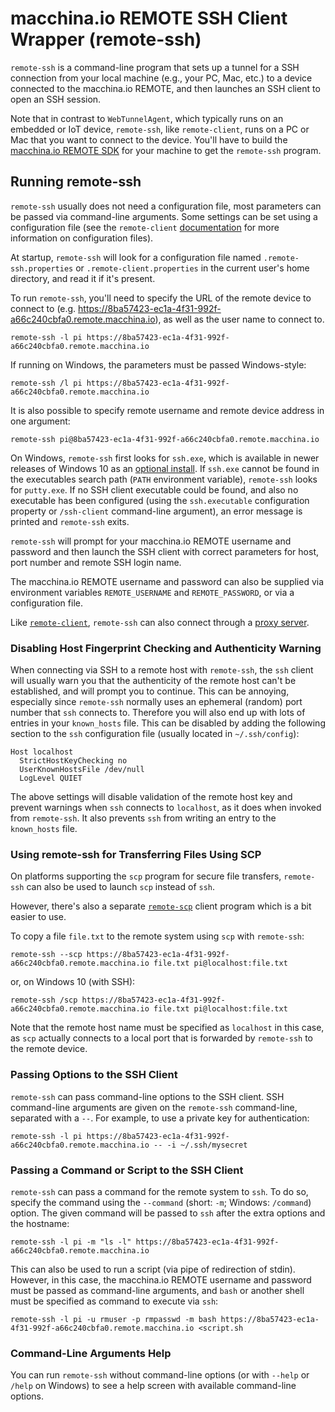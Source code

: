 # macchina.io REMOTE SSH Client Wrapper (remote-ssh)

`remote-ssh` is a command-line program that sets up a tunnel for a SSH connection from your
local machine (e.g., your PC, Mac, etc.) to a device connected to the macchina.io
REMOTE, and then launches an SSH client to open an SSH session.

Note that in contrast to `WebTunnelAgent`, which typically runs on an embedded or IoT
device, `remote-ssh`, like `remote-client`, runs on a PC or Mac that you want to connect to the
device. You'll have to build the [macchina.io REMOTE SDK](../../README.md)
for your machine to get the `remote-ssh` program.

## Running remote-ssh

`remote-ssh` usually does not need a configuration file, most parameters can be passed
via command-line arguments. Some settings can be set using a configuration file
(see the `remote-client` [documentation](../WebTunnelClient/README.md) for more
information on configuration files). 

At startup, `remote-ssh` will look for a configuration file named 
`.remote-ssh.properties` or `.remote-client.properties`
in the current user's home directory, and read it if it's present. 

To run `remote-ssh`, you'll need to specify the URL of the remote device to connect
to (e.g. https://8ba57423-ec1a-4f31-992f-a66c240cbfa0.remote.macchina.io), as well as the
user name to connect to.

```
remote-ssh -l pi https://8ba57423-ec1a-4f31-992f-a66c240cbfa0.remote.macchina.io
```

If running on Windows, the parameters must be passed Windows-style:

```
remote-ssh /l pi https://8ba57423-ec1a-4f31-992f-a66c240cbfa0.remote.macchina.io
```

It is also possible to specify remote username and remote device address in one argument:

```
remote-ssh pi@8ba57423-ec1a-4f31-992f-a66c240cbfa0.remote.macchina.io
```

On Windows, `remote-ssh` first looks for `ssh.exe`, which is
available in newer releases of Windows 10 as an
[optional install](https://docs.microsoft.com/en-us/windows-server/administration/openssh/openssh_install_firstuse).
If `ssh.exe` cannot be found in the executables search path (`PATH` environment variable),
`remote-ssh` looks for `putty.exe`. If no SSH client executable could be found, and also
no executable has been configured (using the `ssh.executable` configuration property
or `/ssh-client` command-line argument), an error message is printed and
`remote-ssh` exits.

`remote-ssh` will prompt for your macchina.io REMOTE username and password and
then launch the SSH client with correct parameters for host, port number and
remote SSH login name.

The macchina.io REMOTE username and password can also be supplied via environment
variables `REMOTE_USERNAME` and `REMOTE_PASSWORD`, or via a configuration file.

Like [`remote-client`](../WebTunnelClient/README.md), `remote-ssh` can also connect through a 
[proxy server](../WebTunnelClient/READMD.md#connecting-trough-a-http-proxy).

### Disabling Host Fingerprint Checking and Authenticity Warning

When connecting via SSH to a remote host with `remote-ssh`, the `ssh` client will
usually warn you that the authenticity of the remote host can't be established, and
will prompt you to continue. This can be annoying, especially since `remote-ssh`
normally uses an ephemeral (random) port number that `ssh` connects to. Therefore
you will also end up with lots of entries in your `known_hosts` file.
This can be disabled by adding the following section to the `ssh` configuration
file (usually located in `~/.ssh/config`):

```
Host localhost
  StrictHostKeyChecking no
  UserKnownHostsFile /dev/null
  LogLevel QUIET
```

The above settings will disable validation of the remote host key and prevent warnings
when `ssh` connects to `localhost`, as it does when invoked from `remote-ssh`.
It also prevents `ssh` from writing an entry to the `known_hosts` file.

### Using remote-ssh for Transferring Files Using SCP

On platforms supporting the `scp` program for secure file transfers, `remote-ssh`
can also be used to launch `scp` instead of `ssh`.

However, there's also a separate [`remote-scp`](../WebTunnelSCP/README.md)
client program which is a bit easier to use.

To copy a file `file.txt` to the remote system using `scp` with `remote-ssh`:

```
remote-ssh --scp https://8ba57423-ec1a-4f31-992f-a66c240cbfa0.remote.macchina.io file.txt pi@localhost:file.txt
```

or, on Windows 10 (with SSH):

```
remote-ssh /scp https://8ba57423-ec1a-4f31-992f-a66c240cbfa0.remote.macchina.io file.txt pi@localhost:file.txt
```

Note that the remote host name must be specified as `localhost` in this case, as
`scp` actually connects to a local port that is forwarded by `remote-ssh` to the
remote device.

### Passing Options to the SSH Client

`remote-ssh` can pass command-line options to the SSH client. SSH command-line arguments
are given on the `remote-ssh` command-line, separated with a `--`. For example, to use
a private key for authentication:

```
remote-ssh -l pi https://8ba57423-ec1a-4f31-992f-a66c240cbfa0.remote.macchina.io -- -i ~/.ssh/mysecret
```

### Passing a Command or Script to the SSH Client

`remote-ssh` can pass a command for the remote system to `ssh`.
To do so, specify the command using the `--command` (short: `-m`; Windows: `/command`) option.
The given command will be passed to `ssh` after the extra options and the hostname:

```
remote-ssh -l pi -m "ls -l" https://8ba57423-ec1a-4f31-992f-a66c240cbfa0.remote.macchina.io
```

This can also be used to run a script (via pipe of redirection of stdin).
However, in this case, the macchina.io REMOTE username and password must be passed as
command-line arguments, and `bash` or another shell must be specified as command to execute via `ssh`:

```
remote-ssh -l pi -u rmuser -p rmpasswd -m bash https://8ba57423-ec1a-4f31-992f-a66c240cbfa0.remote.macchina.io <script.sh
```

### Command-Line Arguments Help

You can run `remote-ssh` without command-line options (or with `--help`
or `/help` on Windows) to see a help screen with available command-line options.

